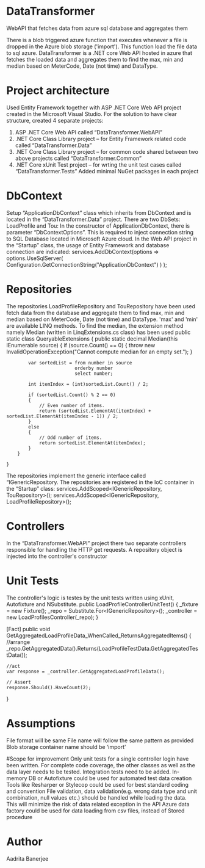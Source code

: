 # DataTransformer
WebAPI that fetches data from azure sql database and aggregates them

There is a blob triggered azure function that executes whenever a file is dropped in the Azure blob storage ('import'). 
This function load the file data to sql azure. DataTransformer is a .NET core Web API hosted in azure that fetches the loaded data 
and aggregates them to find the max, min and median based on MeterCode, Date (not time) and DataType.

# Project architecture
Used Entity Framework together with ASP .NET Core Web API project created in the Microsoft Visual Studio. For the solution to have clear structure, created 4 separate projects:
1) ASP .NET Core Web API called “DataTransformer.WebAPI”
2) .NET Core Class Library project – for Entity Framework related code called “DataTransformer.Data”
3) .NET Core Class Library project – for common code shared between two above projects called “DataTransformer.Common”
4) .NET Core xUnit Test project – for wrting the unit test cases called “DataTransformer.Tests”
Added minimal NuGet packages in each project

DbContext
=============================
Setup “ApplicationDbContext” class which inherits from DbContext and is located in the “DataTransformer.Data” project. There are two DbSets: LoadProfile and Tou:
In the constructor of ApplicationDbContext, there is parameter “DbContextOptions<ApplicationDbContext>”. This is required to inject connection string to SQL Database located in Microsoft Azure cloud.
In the Web API project in the “Startup” class, the usage of Entity Framework and database connection are indicated:
services.AddDbContext<ApplicationDbContext>(options =>
              options.UseSqlServer(
                  Configuration.GetConnectionString("ApplicationDbContext")
              )
          );

Repositories
=============================
The repositories LoadProfileRepository and TouRepository have been used fetch data from the database and aggregate them to find max, min and median based on MeterCode, Date (not time) and DataType.
'max' and 'min' are available LINQ methods. To find the median, the extension method namely Median (written in LinqExtensions.cs class) has been used 
public static class QueryableExtensions
    {
        public static decimal Median(this IEnumerable<decimal> source)
        {
            if (source.Count() == 0)
            {
                throw new InvalidOperationException("Cannot compute median for an empty set.");
            }

            var sortedList = from number in source
                             orderby number
                             select number;

            int itemIndex = (int)sortedList.Count() / 2;

            if (sortedList.Count() % 2 == 0)
            {
                // Even number of items.
                return (sortedList.ElementAt(itemIndex) + sortedList.ElementAt(itemIndex - 1)) / 2;
            }
            else
            {
                // Odd number of items.
                return sortedList.ElementAt(itemIndex);
            }
        }

    }
The repositories implement the generic interface called “IGenericRepository. The repositories are registered in the IoC container in the “Startup” class:
services.AddScoped<IGenericRepository<TouAggregated>, TouRepository>();
services.AddScoped<IGenericRepository<LoadProfileAggregated>, LoadProfileRepository>();

Controllers
=============================
In the “DataTransformer.WebAPI” project there two separate controllers responsible for handling the HTTP get requests. A repository object is injected into the controller's constructor
<Brief description of Azure Function and SQL Azure DB>

Unit Tests
=============================
The controller's logic is testes by the unit tests written using xUnit, Autofixture and NSubstitute. 
public LoadProfileControllerUnitTest()
{
    _fixture = new Fixture();
    _repo = Substitute.For<IGenericRepository<LoadProfileAggregated>>();
    _controller = new LoadProfilesController(_repo);
}
    
[Fact]
public void GetAggregatedLoadProfileData_WhenCalled_ReturnsAggregatedItems()
{
    //arrange 
    _repo.GetAggregatedData().Returns(LoadProfileTestData.GetAggregatedTestData());

    //act
    var response = _controller.GetAggregatedLoadProfileData();

    // Assert
    response.Should().HaveCount(2);
}
        

# Assumptions
File format will be same
File name will follow the same pattern as provided
Blob storage container name should be ‘import’


#Scope for improvement
Only unit tests for a single controller login have been written. For complete code coverage, the other classes as well as the data layer needs to be tested. Integration tests need to be added.
In-memory DB or Autofixture could be used for automated test data creation
Tools like Resharper or Stylecop could be used for best standard coding and convention
File validation, data validation(e.g. wrong data type and unit combination, null values etc.) should be handled while loading the data. This will minimize the risk of data related exception in the API
Azure data factory could be used for data loading from csv files, instead of Stored procedure


# Author
Aadrita Banerjee


